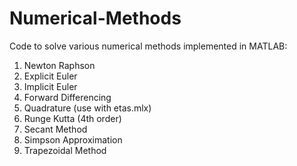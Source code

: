 # Numerical-Methods
Code to solve various numerical methods implemented in MATLAB:
1) Newton Raphson
2) Explicit Euler
3) Implicit Euler
4) Forward Differencing
5) Quadrature (use with etas.mlx)
6) Runge Kutta (4th order)
7) Secant Method
8) Simpson Approximation
9) Trapezoidal Method
